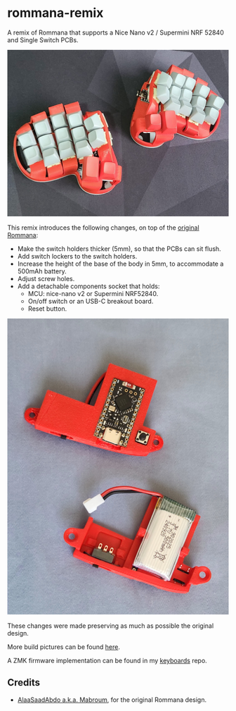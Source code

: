 # rommana-remix
A remix of Rommana that supports a Nice Nano v2 / Supermini NRF 52840 and Single Switch PCBs.

![img](img/rommana-remix.jpeg)

This remix introduces the following changes, on top of the [original Rommana](https://github.com/AlaaSaadAbdo/Rommana):
- Make the switch holders thicker (5mm), so that the PCBs can sit flush.
- Add switch lockers to the switch holders.
- Increase the height of the base of the body in 5mm, to accommodate a 500mAh battery.
- Adjust screw holes.
- Add a detachable components socket that holds:
    - MCU: nice-nano v2 or Supermini NRF52840. 
    - On/off switch or an USB-C breakout board.
    - Reset button.

![img](img/01.jpeg)

These changes were made preserving as much as possible the original design.

More build pictures can be found [here](img/build.md).

A ZMK firmware implementation can be found in my [keyboards](https://github.com/rafaelromao/keyboards) repo.

## Credits
- [AlaaSaadAbdo a.k.a. Mabroum](https://github.com/AlaaSaadAbdo), for the original Rommana design.
